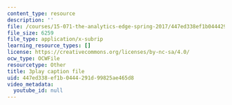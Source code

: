```yaml
---
content_type: resource
description: ''
file: /courses/15-071-the-analytics-edge-spring-2017/447ed338ef1b0444291d99825ae465d8_2wtc5Su-fZA.srt
file_size: 6259
file_type: application/x-subrip
learning_resource_types: []
license: https://creativecommons.org/licenses/by-nc-sa/4.0/
ocw_type: OCWFile
resourcetype: Other
title: 3play caption file
uid: 447ed338-ef1b-0444-291d-99825ae465d8
video_metadata:
  youtube_id: null
---
```


